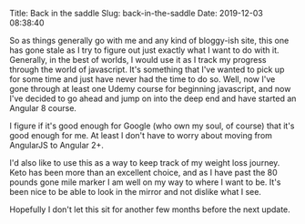 Title: Back in the saddle
Slug: back-in-the-saddle
Date: 2019-12-03 08:38:40





So as things generally go with me and any kind of bloggy-ish site, this one has gone stale as I try to figure out just exactly what I want to do with it. Generally, in the best of worlds, I would use it as I track my progress through the world of javascript. It's something that I've wanted to pick up for some time and just have never had the time to do so. Well, now I've gone through at least one Udemy course for beginning javascript, and now I've decided to go ahead and jump on into the deep end and have started an Angular 8 course. 

I figure if it's good enough for Google (who own my soul, of course) that it's good enough for me. At least I don't have to worry about moving from AngularJS to Angular 2+.

I'd also like to use this as a way to keep track of my weight loss journey. Keto has been more than an excellent choice, and as I have past the 80 pounds gone mile marker I am well on my way to where I want to be. It's been nice to be able to look in the mirror and not dislike what I see.

Hopefully I don't let this sit for another few months before the next update.